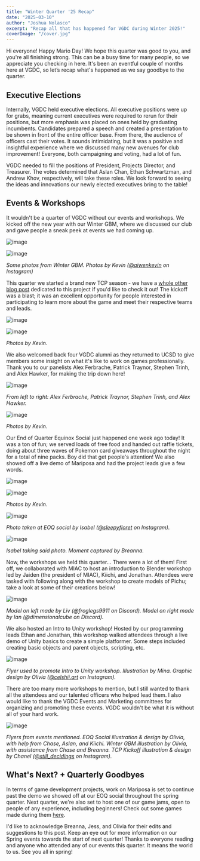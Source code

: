 ```yaml
---
title: "Winter Quarter '25 Recap"
date: "2025-03-10"
author: "Joshua Nolasco"
excerpt: "Recap all that has happened for VGDC during Winter 2025!"
coverImage: "/cover.jpg"
---
```


Hi everyone! Happy Mario Day! We hope this quarter was good to you, and you're all finishing strong. This can be a busy time for many people, so we appreciate you checking in here. It's been an eventful couple of months here at VGDC, so let’s recap what's happened as we say goodbye to the quarter. 

## Executive Elections 

Internally, VGDC held executive elections. All executive positions were up for grabs, meaning current executives were required to rerun for their positions, but more emphasis was placed on ones held by graduating incumbents. Candidates prepared a speech and created a presentation to be shown in front of the entire officer base. From there, the audience of officers cast their votes. It sounds intimidating, but it was a positive and insightful experience where we discussed many new avenues for club improvement! Everyone, both campaigning and voting, had a lot of fun. 

VGDC needed to fill the positions of President, Projects Director, and Treasurer. The votes determined that Aslan Chan, Ethan Schwartzman, and Andrew Khov, respectively, will take these roles. We look forward to seeing the ideas and innovations our newly elected executives bring to the table! 

## Events & Workshops 

It wouldn't be a quarter of VGDC without our events and workshops. We kicked off the new year with our Winter GBM, where we discussed our club and gave people a sneak peek at events we had coming up. 

![image](/images/blogs/Winter-Quarter-25-Recap/WinterGBM1.JPG)

![image](/images/blogs/Winter-Quarter-25-Recap/WinterGBM2.JPG)
  
_Some photos from Winter GBM. Photos by Kevin ([@qiwenkevin](https://www.instagram.com/qiwenkevin) on Instagram)_

This quarter we started a brand new TCP season - we have a [whole other blog post](https://www.vgdc.dev/news/Making-Mariposa) dedicated to this project if you'd like to check it out! The kickoff was a blast; it was an excellent opportunity for people interested in participating to learn more about the game and meet their respective teams and leads. 

![image](/images/blogs/Winter-Quarter-25-Recap/TCPKickoff1.jpg)

![image](/images/blogs/Winter-Quarter-25-Recap/TCPKickoff2.jpg)

_Photos by Kevin._

We also welcomed back four VGDC alumni as they returned to UCSD to give members some insight on what it's like to work on games professionally. Thank you to our panelists Alex Ferbrache, Patrick Traynor, Stephen Trinh, and Alex Hawker, for making the trip down here! 

![image](/images/blogs/Winter-Quarter-25-Recap/AlumniPanel1.jpg)

_From left to right: Alex Ferbrache, Patrick Traynor, Stephen Trinh, and Alex Hawker._

![image](/images/blogs/Winter-Quarter-25-Recap/AlumniPanel2.jpg)

_Photos by Kevin._
	
Our End of Quarter Equinox Social just happened one week ago today! It was a ton of fun; we served loads of free food and handed out raffle tickets, doing about three waves of Pokemon card giveaways throughout the night for a total of nine packs. Boy did that get people's attention! We also showed off a live demo of Mariposa and had the project leads give a few words.

![image](/images/blogs/Winter-Quarter-25-Recap/EOQSocial1.JPG)

![image](/images/blogs/Winter-Quarter-25-Recap/EOQSocial2.JPG)

_Photos by Kevin._

![image](/images/blogs/Winter-Quarter-25-Recap/EOQSocialSpirigatito.png)

_Photo taken at EOQ social by Isabel ([@sleepyfloret](https://www.instagram.com/sleepyfloret) on Instagram)._ 

![image](/images/blogs/Winter-Quarter-25-Recap/EOQsocialaniandisabel.jpg)

_Isabel taking said photo. Moment captured by Breanna._

Now, the workshops we held this quarter… There were a lot of them! First off, we collaborated with MIAC to host an introduction to Blender workshop led by Jaiden (the president of MIAC), Kiichi, and Jonathan. Attendees were tasked with following along with the workshop to create models of Pichu; take a look at some of their creations below!

![image](/images/blogs/Winter-Quarter-25-Recap/Pichus.png)

_Model on left made by Liv (@froglegs9911 on Discord). Model on right made by Ian (@dimensionalcube on Discord)._

We also hosted an Intro to Unity workshop! Hosted by our programming leads Ethan and Jonathan, this workshop walked attendees through a live demo of Unity basics to create a simple platformer. Some steps included creating basic objects and parent objects, scripting, etc.

![image](/images/blogs/Winter-Quarter-25-Recap/unity-flyer.png)

_Flyer used to promote Intro to Unity workshop. Illustration by Mina. Graphic design by Olivia ([@celshii.art](https://www.instagram.com/celshii.art/) on Instagram)._   

There are too many more workshops to mention, but I still wanted to thank all the attendees and our talented officers who helped lead them. I also would like to thank the VGDC Events and Marketing committees for organizing and promoting these events. VGDC wouldn't be what it is without all of your hard work. 

![image](/images/blogs/Winter-Quarter-25-Recap/Flyers.png)

_Flyers from events mentioned. EOQ Social illustration & design by Olivia, with help from Chase, Aslan, and Kiichi. Winter GBM illustration by Olivia, with assistance from Chase and Breanna. TCP Kickoff illustration & design by Chanel ([@still_decidings](https://www.instagram.com/still_decidings) on Instagram)._

## What's Next? + Quarterly Goodbyes 

In terms of game development projects, work on Mariposa is set to continue past the demo we showed off at our EOQ social throughout the spring quarter. Next quarter, we're also set to host one of our game jams, open to people of any experience, including beginners! Check out some games made during them [here](https://docs.google.com/spreadsheets/d/1iZJJy-IDo0ivGX6r1TRcYeRWZvtlOpya_uvD-HblG1I/edit?gid=1693143655#gid=1693143655).   

I'd like to acknowledge Breanna, Jess, and Olivia for their edits and suggestions to this post. Keep an eye out for more information on our Spring events towards the start of next quarter! Thanks to everyone reading and anyone who attended any of our events this quarter. It means the world to us. See you all in spring!
